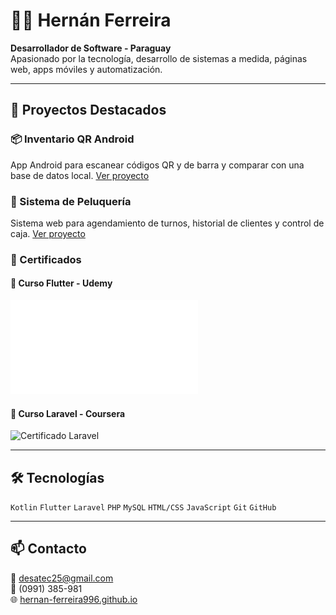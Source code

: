 # 👨‍💻 Hernán Ferreira

**Desarrollador de Software - Paraguay**  
Apasionado por la tecnología, desarrollo de sistemas a medida, páginas web, apps móviles y automatización.

---

## 🚀 Proyectos Destacados

### 📦 Inventario QR Android
App Android para escanear códigos QR y de barra y comparar con una base de datos local.
[Ver proyecto](https://github.com/hernan-ferreira996/inventario-qr)

### 💈 Sistema de Peluquería
Sistema web para agendamiento de turnos, historial de clientes y control de caja.
[Ver proyecto](https://github.com/hernan-ferreira996/sistema-peluqueria)

### 🏅 Certificados

#### 📄 Curso Flutter - Udemy  
![Certificado Flutter](certificados/Udemy_POWERBI.pdf)

#### 📄 Curso Laravel - Coursera  
![Certificado Laravel](certificados/certificado_laravel_coursera.png)

---

## 🛠️ Tecnologías

`Kotlin` `Flutter` `Laravel` `PHP` `MySQL` `HTML/CSS` `JavaScript` `Git` `GitHub`

---

## 📫 Contacto

📧 desatec25@gmail.com  
📱 (0991) 385-981  
🌐 [hernan-ferreira996.github.io](https://hernan-ferreira996.github.io)
